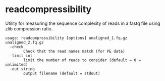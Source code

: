 # readcompressibility
Utility for measuring the sequence complexity of reads in a fastq file using zlib compression ratio.

    usage: readcompressibility [options] unaligned_1.fq.gz unaligned_2.fq.gz
      -check
        	Check that the read names match (for PE data)
      -limit int
        	limit the number of reads to consider (default = 0 = unlimited)
      -out string
        	output filename (default = stdout)
